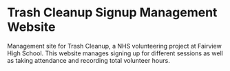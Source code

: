 # Trash Cleanup Signup Management Website
Management site for Trash Cleanup, a NHS volunteering project at Fairview High School. This website manages signing up for different sessions as well as
taking attendance and recording total volunteer hours.